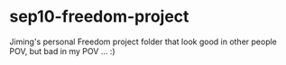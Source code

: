# sep10-freedom-project

Jiming's personal Freedom project folder that look good in other people POV, but bad in my POV ... :)
